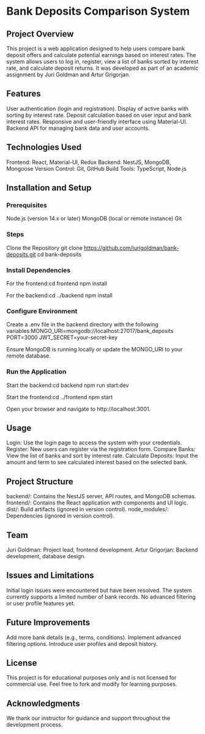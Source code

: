 # Bank Deposits Comparison System

## Project Overview

This project is a web application designed to help users compare bank deposit offers and calculate potential earnings based on interest rates. The system allows users to log in, register, view a list of banks sorted by interest rate, and calculate deposit returns. It was developed as part of an academic assignment by Juri Goldman and Artur Grigorjan.

## Features

User authentication (login and registration).
Display of active banks with sorting by interest rate.
Deposit calculation based on user input and bank interest rates.
Responsive and user-friendly interface using Material-UI.
Backend API for managing bank data and user accounts.

## Technologies Used

Frontend: React, Material-UI, Redux
Backend: NestJS, MongoDB, Mongoose
Version Control: Git, GitHub
Build Tools: TypeScript, Node.js

## Installation and Setup

### Prerequisites

Node.js (version 14.x or later)
MongoDB (local or remote instance)
Git

### Steps

Clone the Repository
git clone https://github.com/jurigoldman/bank-deposits.git
cd bank-deposits

### Install Dependencies

For the frontend:cd frontend
npm install


For the backend:cd ../backend
npm install




### Configure Environment

Create a .env file in the backend directory with the following variables:MONGO_URI=mongodb://localhost:27017/bank_deposits
PORT=3000
JWT_SECRET=your-secret-key


Ensure MongoDB is running locally or update the MONGO_URI to your remote database.


### Run the Application

Start the backend:cd backend
npm run start:dev


Start the frontend:cd ../frontend
npm start


Open your browser and navigate to http://localhost:3001.



## Usage

Login: Use the login page to access the system with your credentials.
Register: New users can register via the registration form.
Compare Banks: View the list of banks and sort by interest rate.
Calculate Deposits: Input the amount and term to see calculated interest based on the selected bank.

## Project Structure

backend/: Contains the NestJS server, API routes, and MongoDB schemas.
frontend/: Contains the React application with components and UI logic.
dist/: Build artifacts (ignored in version control).
node_modules/: Dependencies (ignored in version control).

## Team

Juri Goldman: Project lead, frontend development.
Artur Grigorjan: Backend development, database design.

## Issues and Limitations

Initial login issues were encountered but have been resolved.
The system currently supports a limited number of bank records.
No advanced filtering or user profile features yet.

## Future Improvements

Add more bank details (e.g., terms, conditions).
Implement advanced filtering options.
Introduce user profiles and deposit history.

## License

This project is for educational purposes only and is not licensed for commercial use. Feel free to fork and modify for learning purposes.

## Acknowledgments

We thank our instructor for guidance and support throughout the development process.
